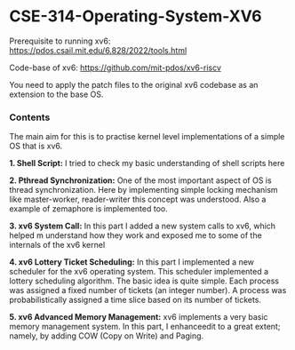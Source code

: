 # CSE-314-Operating-System-XV6

Prerequisite to running xv6: https://pdos.csail.mit.edu/6.828/2022/tools.html

Code-base of xv6: https://github.com/mit-pdos/xv6-riscv

You need to apply the patch files to the original xv6 codebase as an extension to the base OS.


### Contents
The main aim for this is to practise kernel level implementations of a simple OS that is xv6. 

**1. Shell Script:** I tried to check my basic understanding of shell scripts here

**2. Pthread Synchronization:** One of the most important aspect of OS is thread synchronization. Here by implementing simple locking mechanism like master-worker, reader-writer this concept was understood. Also a example of zemaphore is implemented too. 

**3. xv6 System Call:** In this part I added a new system calls to xv6, which helped m understand how they work and exposed me to some of the internals of the xv6 kernel

**4. xv6 Lottery Ticket Scheduling:** In this part I implemented a new scheduler for the xv6 operating system. This scheduler implemented a lottery scheduling algorithm. The basic idea is quite simple. Each process was assigned a fixed number of tickets (an integer number). A process was probabilistically assigned a time slice based on its number of tickets.

**5. xv6 Advanced Memory Management:** xv6 implements a very basic memory management system. In this part, I enhanceedit to a great extent; namely, by adding COW (Copy on Write) and Paging.
